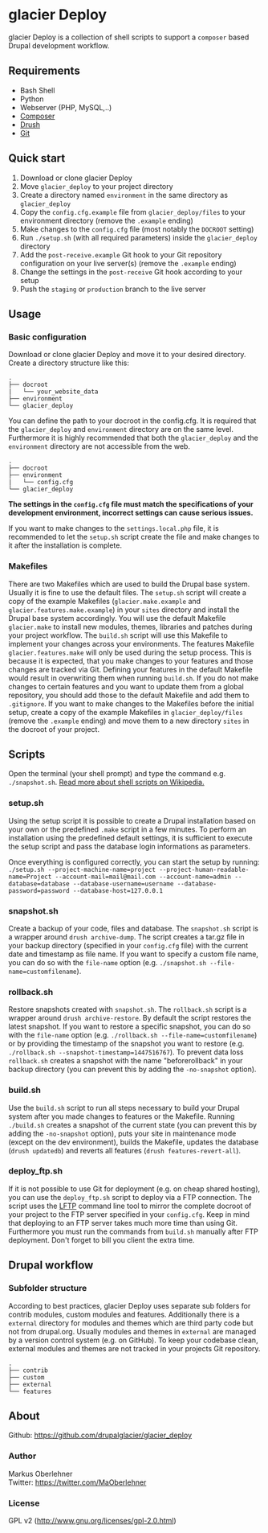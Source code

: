 # glacier Deploy
glacier Deploy is a collection of shell scripts to support a `composer`
based Drupal development workflow.

## Requirements
- Bash Shell
- Python
- Webserver (PHP, MySQL,..)
- [Composer](https://getcomposer.org/)
- [Drush](https://www.drupal.org/project/drush)
- [Git](https://git-scm.com/)

## Quick start
1. Download or clone glacier Deploy
2. Move `glacier_deploy` to your project directory
3. Create a directory named `environment` in the same directory as
`glacier_deploy`
4. Copy the `config.cfg.example` file from `glacier_deploy/files` to your
environment directory (remove the `.example` ending)
5. Make changes to the `config.cfg` file (most notably the `DOCROOT` setting)
6. Run `./setup.sh` (with all required parameters) inside the `glacier_deploy`
directory
7. Add the `post-receive.example` Git hook to your Git repository configuration
on your live server(s) (remove the `.example` ending)
8. Change the settings in the `post-receive` Git hook according to your setup
9. Push the `staging` or `production` branch to the live server

## Usage
### Basic configuration
Download or clone glacier Deploy and move it to your desired directory. Create
a directory structure like this:

```
.
├── docroot
|   └── your_website_data
├── environment
└── glacier_deploy
```

You can define the path to your docroot in the config.cfg. It is required that
the `glacier_deploy` and `environment` directory are on the same level.
Furthermore it is highly recommended that both the `glacier_deploy` and the
`environment` directory are not accessible from the web.

```
.
├── docroot
├── environment
|   └── config.cfg
└── glacier_deploy
```

**The settings in the `config.cfg` file must match the specifications of your
development environment, incorrect settings can cause serious issues.**

If you want to make changes to the `settings.local.php` file, it is recommended
to let the `setup.sh` script create the file and make changes to it after the
installation is complete.

### Makefiles
There are two Makefiles which are used to build the Drupal base system.
Usually it is fine to use the default files. The `setup.sh` script will create
a copy of the example Makefiles (`glacier.make.example` and
`glacier.features.make.example`) in your `sites` directory and install the
Drupal base system accordingly. You will use the default Makefile `glacier.make`
to install new modules, themes, libraries and patches during your project
workflow. The `build.sh` script will use this Makefile to implement your changes
across your environments. The features Makefile `glacier.features.make` will
only be used during the setup process. This is because it is expected, that you
make changes to your features and those changes are tracked via Git. Defining
your features in the default Makefile would result in overwriting them when
running `build.sh`. If you do not make changes to certain features and you want
to update them from a global repository, you should add those to the default
Makefile and add them to `.gitignore`. If you want to make changes to the
Makefiles before the initial setup, create a copy of the example Makefiles in
`glacier_deploy/files` (remove the `.example` ending) and move them to a new
directory `sites` in the docroot of your project.

## Scripts
Open the terminal (your shell prompt) and type the command e.g. `./snapshot.sh`.
[Read more about shell scripts on Wikipedia.](https://en.wikipedia.org/wiki/Shell_script)

### setup.sh
Using the setup script it is possible to create a Drupal installation based on
your own or the predefined `.make` script in a few minutes. To perform an
installation using the predefined default settings, it is sufficient to execute
the setup script and pass the database login informations as parameters.

Once everything is configured correctly, you can start the setup by running:
`./setup.sh --project-machine-name=project --project-human-readable-name=Project --account-mail=mail@mail.com --account-name=admin --database=database --database-username=username --database-password=password --database-host=127.0.0.1`

### snapshot.sh
Create a backup of your code, files and database. The `snapshot.sh` script is a
wrapper around `drush archive-dump`. The script creates a tar.gz file in your
backup directory (specified in your `config.cfg` file) with the current date and
timestamp as file name. If you want to specify a custom file name, you can do so
with the `file-name` option (e.g. `./snapshot.sh --file-name=customfilename`).

### rollback.sh
Restore snapshots created with `snapshot.sh`. The `rollback.sh` script is a
wrapper around `drush archive-restore`. By default the script restores the
latest snapshot. If you want to restore a specific snapshot, you can do so
with the `file-name` option (e.g. `./rollback.sh --file-name=customfilename`) or
by providing the timestamp of the snapshot you want to restore
(e.g. `./rollback.sh --snapshot-timestamp=1447516767`). To prevent data loss
`rollback.sh` creates a snapshot with the name "beforerollback" in your backup
directory (you can prevent this by adding the `-no-snapshot` option).

### build.sh
Use the `build.sh` script to run all steps necessary to build your Drupal
system after you made changes to features or the Makefile. Running `./build.sh`
creates a snapshot of the current state (you can prevent this by adding the
`-no-snapshot` option), puts your site in maintenance mode (except on the dev
environment), builds the Makefile, updates the database (`drush updatedb`) and
reverts all features (`drush features-revert-all`).

### deploy_ftp.sh
If it is not possible to use Git for deployment (e.g. on cheap shared hosting),
you can use the `deploy_ftp.sh` script to deploy via a FTP connection. The
script uses the [LFTP](http://lftp.yar.ru/) command line tool to mirror the
complete docroot of your project to the FTP server specified in your
`config.cfg`. Keep in mind that deploying to an FTP server takes much more time
than using Git. Furthermore you must run the commands from `build.sh` manually
after FTP deployment. Don't forget to bill you client the extra time.

## Drupal workflow
### Subfolder structure
According to best practices, glacier Deploy uses separate sub folders for
contrib modules, custom modules and features. Additionally there is a `external`
directory for modules and themes which are third party code but not from
drupal.org. Usually modules and themes in `external` are managed by a version
control system (e.g. on GitHub). To keep your codebase clean, external modules
and themes are not tracked in your projects Git repository.

```
.
├── contrib
├── custom
├── external
└── features
```

## About
Github: https://github.com/drupalglacier/glacier_deploy

### Author
Markus Oberlehner  
Twitter: https://twitter.com/MaOberlehner

### License
GPL v2 (http://www.gnu.org/licenses/gpl-2.0.html)

